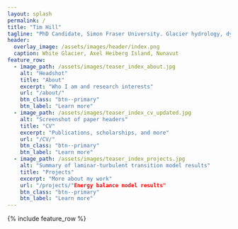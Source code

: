 ```yaml
---
layout: splash
permalink: /
title: "Tim Hill"
tagline: "PhD Candidate, Simon Fraser University. Glacier hydrology, dynamics, and statistical emulation"
header:
  overlay_image: /assets/images/header/index.png
  caption: White Glacier, Axel Heiberg Island, Nunavut
feature_row:
  - image_path: /assets/images/teaser_index_about.jpg
    alt: "Headshot"
    title: "About"
    excerpt: "Who I am and research interests"
    url: "/about/"
    btn_class: "btn--primary"
    btn_label: "Learn more"
  - image_path: /assets/images/teaser_index_cv_updated.jpg
    alt: "Screenshot of paper headers"
    title: "CV"
    excerpt: "Publications, scholarships, and more"
    url: "/CV/"
    btn_class: "btn--primary"
    btn_label: "Learn more"
  - image_path: /assets/images/teaser_index_projects.jpg
    alt: "Summary of laminar-turbulent transition model results"
    title: "Projects"
    excerpt: "More about my work"
    url: "/projects/"Energy balance model results"
    btn_class: "btn--primary"
    btn_label: "Learn more"      
---
```


{% include feature_row %}
